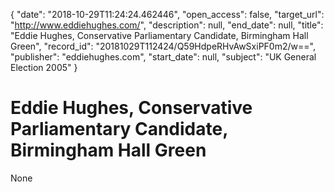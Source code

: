 {
  "date": "2018-10-29T11:24:24.462446", 
  "open_access": false, 
  "target_url": "http://www.eddiehughes.com/", 
  "description": null, 
  "end_date": null, 
  "title": "Eddie Hughes, Conservative Parliamentary Candidate, Birmingham Hall Green", 
  "record_id": "20181029T112424/Q59HdpeRHvAwSxiPF0m2/w==", 
  "publisher": "eddiehughes.com", 
  "start_date": null, 
  "subject": "UK General Election 2005"
}

# Eddie Hughes, Conservative Parliamentary Candidate, Birmingham Hall Green

None